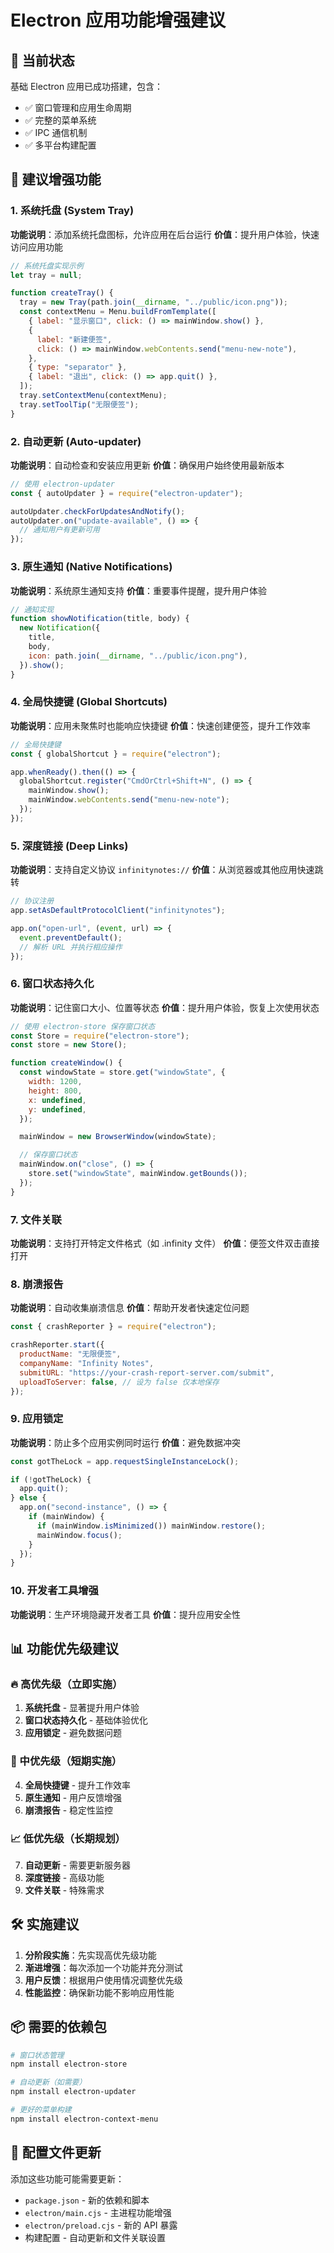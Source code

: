 # Electron 应用功能增强建议

## 🎯 当前状态

基础 Electron 应用已成功搭建，包含：

- ✅ 窗口管理和应用生命周期
- ✅ 完整的菜单系统
- ✅ IPC 通信机制
- ✅ 多平台构建配置

## 🚀 建议增强功能

### 1. 系统托盘 (System Tray)

**功能说明**：添加系统托盘图标，允许应用在后台运行
**价值**：提升用户体验，快速访问应用功能

```javascript
// 系统托盘实现示例
let tray = null;

function createTray() {
  tray = new Tray(path.join(__dirname, "../public/icon.png"));
  const contextMenu = Menu.buildFromTemplate([
    { label: "显示窗口", click: () => mainWindow.show() },
    {
      label: "新建便签",
      click: () => mainWindow.webContents.send("menu-new-note"),
    },
    { type: "separator" },
    { label: "退出", click: () => app.quit() },
  ]);
  tray.setContextMenu(contextMenu);
  tray.setToolTip("无限便签");
}
```

### 2. 自动更新 (Auto-updater)

**功能说明**：自动检查和安装应用更新
**价值**：确保用户始终使用最新版本

```javascript
// 使用 electron-updater
const { autoUpdater } = require("electron-updater");

autoUpdater.checkForUpdatesAndNotify();
autoUpdater.on("update-available", () => {
  // 通知用户有更新可用
});
```

### 3. 原生通知 (Native Notifications)

**功能说明**：系统原生通知支持
**价值**：重要事件提醒，提升用户体验

```javascript
// 通知实现
function showNotification(title, body) {
  new Notification({
    title,
    body,
    icon: path.join(__dirname, "../public/icon.png"),
  }).show();
}
```

### 4. 全局快捷键 (Global Shortcuts)

**功能说明**：应用未聚焦时也能响应快捷键
**价值**：快速创建便签，提升工作效率

```javascript
// 全局快捷键
const { globalShortcut } = require("electron");

app.whenReady().then(() => {
  globalShortcut.register("CmdOrCtrl+Shift+N", () => {
    mainWindow.show();
    mainWindow.webContents.send("menu-new-note");
  });
});
```

### 5. 深度链接 (Deep Links)

**功能说明**：支持自定义协议 `infinitynotes://`
**价值**：从浏览器或其他应用快速跳转

```javascript
// 协议注册
app.setAsDefaultProtocolClient("infinitynotes");

app.on("open-url", (event, url) => {
  event.preventDefault();
  // 解析 URL 并执行相应操作
});
```

### 6. 窗口状态持久化

**功能说明**：记住窗口大小、位置等状态
**价值**：提升用户体验，恢复上次使用状态

```javascript
// 使用 electron-store 保存窗口状态
const Store = require("electron-store");
const store = new Store();

function createWindow() {
  const windowState = store.get("windowState", {
    width: 1200,
    height: 800,
    x: undefined,
    y: undefined,
  });

  mainWindow = new BrowserWindow(windowState);

  // 保存窗口状态
  mainWindow.on("close", () => {
    store.set("windowState", mainWindow.getBounds());
  });
}
```

### 7. 文件关联

**功能说明**：支持打开特定文件格式（如 .infinity 文件）
**价值**：便签文件双击直接打开

### 8. 崩溃报告

**功能说明**：自动收集崩溃信息
**价值**：帮助开发者快速定位问题

```javascript
const { crashReporter } = require("electron");

crashReporter.start({
  productName: "无限便签",
  companyName: "Infinity Notes",
  submitURL: "https://your-crash-report-server.com/submit",
  uploadToServer: false, // 设为 false 仅本地保存
});
```

### 9. 应用锁定

**功能说明**：防止多个应用实例同时运行
**价值**：避免数据冲突

```javascript
const gotTheLock = app.requestSingleInstanceLock();

if (!gotTheLock) {
  app.quit();
} else {
  app.on("second-instance", () => {
    if (mainWindow) {
      if (mainWindow.isMinimized()) mainWindow.restore();
      mainWindow.focus();
    }
  });
}
```

### 10. 开发者工具增强

**功能说明**：生产环境隐藏开发者工具
**价值**：提升应用安全性

## 📊 功能优先级建议

### 🔥 高优先级（立即实施）

1. **系统托盘** - 显著提升用户体验
2. **窗口状态持久化** - 基础体验优化
3. **应用锁定** - 避免数据问题

### 🚀 中优先级（短期实施）

4. **全局快捷键** - 提升工作效率
5. **原生通知** - 用户反馈增强
6. **崩溃报告** - 稳定性监控

### 📈 低优先级（长期规划）

7. **自动更新** - 需要更新服务器
8. **深度链接** - 高级功能
9. **文件关联** - 特殊需求

## 🛠 实施建议

1. **分阶段实施**：先实现高优先级功能
2. **渐进增强**：每次添加一个功能并充分测试
3. **用户反馈**：根据用户使用情况调整优先级
4. **性能监控**：确保新功能不影响应用性能

## 📦 需要的依赖包

```bash
# 窗口状态管理
npm install electron-store

# 自动更新（如需要）
npm install electron-updater

# 更好的菜单构建
npm install electron-context-menu
```

## 🔧 配置文件更新

添加这些功能可能需要更新：

- `package.json` - 新的依赖和脚本
- `electron/main.cjs` - 主进程功能增强
- `electron/preload.cjs` - 新的 API 暴露
- 构建配置 - 自动更新和文件关联设置
